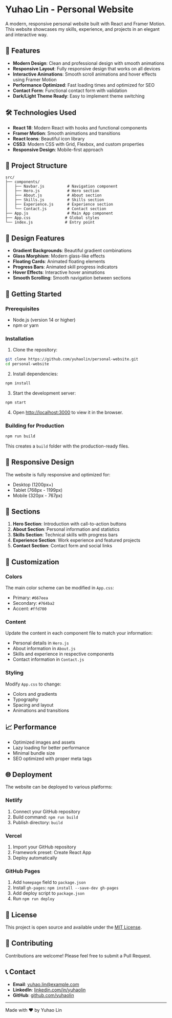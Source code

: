 # Yuhao Lin - Personal Website

A modern, responsive personal website built with React and Framer Motion. This website showcases my skills, experience, and projects in an elegant and interactive way.

## 🚀 Features

- **Modern Design**: Clean and professional design with smooth animations
- **Responsive Layout**: Fully responsive design that works on all devices
- **Interactive Animations**: Smooth scroll animations and hover effects using Framer Motion
- **Performance Optimized**: Fast loading times and optimized for SEO
- **Contact Form**: Functional contact form with validation
- **Dark/Light Theme Ready**: Easy to implement theme switching

## 🛠️ Technologies Used

- **React 18**: Modern React with hooks and functional components
- **Framer Motion**: Smooth animations and transitions
- **React Icons**: Beautiful icon library
- **CSS3**: Modern CSS with Grid, Flexbox, and custom properties
- **Responsive Design**: Mobile-first approach

## 📁 Project Structure

```
src/
├── components/
│   ├── Navbar.js          # Navigation component
│   ├── Hero.js            # Hero section
│   ├── About.js           # About section
│   ├── Skills.js          # Skills section
│   ├── Experience.js      # Experience section
│   └── Contact.js         # Contact section
├── App.js                 # Main App component
├── App.css               # Global styles
└── index.js              # Entry point
```

## 🎨 Design Features

- **Gradient Backgrounds**: Beautiful gradient combinations
- **Glass Morphism**: Modern glass-like effects
- **Floating Cards**: Animated floating elements
- **Progress Bars**: Animated skill progress indicators
- **Hover Effects**: Interactive hover animations
- **Smooth Scrolling**: Smooth navigation between sections

## 🚀 Getting Started

### Prerequisites

- Node.js (version 14 or higher)
- npm or yarn

### Installation

1. Clone the repository:

```bash
git clone https://github.com/yuhaolin/personal-website.git
cd personal-website
```

2. Install dependencies:

```bash
npm install
```

3. Start the development server:

```bash
npm start
```

4. Open [http://localhost:3000](http://localhost:3000) to view it in the browser.

### Building for Production

```bash
npm run build
```

This creates a `build` folder with the production-ready files.

## 📱 Responsive Design

The website is fully responsive and optimized for:

- Desktop (1200px+)
- Tablet (768px - 1199px)
- Mobile (320px - 767px)

## 🎯 Sections

1. **Hero Section**: Introduction with call-to-action buttons
2. **About Section**: Personal information and statistics
3. **Skills Section**: Technical skills with progress bars
4. **Experience Section**: Work experience and featured projects
5. **Contact Section**: Contact form and social links

## 🔧 Customization

### Colors

The main color scheme can be modified in `App.css`:

- Primary: `#667eea`
- Secondary: `#764ba2`
- Accent: `#ffd700`

### Content

Update the content in each component file to match your information:

- Personal details in `Hero.js`
- About information in `About.js`
- Skills and experience in respective components
- Contact information in `Contact.js`

### Styling

Modify `App.css` to change:

- Colors and gradients
- Typography
- Spacing and layout
- Animations and transitions

## 📈 Performance

- Optimized images and assets
- Lazy loading for better performance
- Minimal bundle size
- SEO optimized with proper meta tags

## 🌐 Deployment

The website can be deployed to various platforms:

### Netlify

1. Connect your GitHub repository
2. Build command: `npm run build`
3. Publish directory: `build`

### Vercel

1. Import your GitHub repository
2. Framework preset: Create React App
3. Deploy automatically

### GitHub Pages

1. Add `homepage` field to `package.json`
2. Install `gh-pages`: `npm install --save-dev gh-pages`
3. Add deploy script to `package.json`
4. Run `npm run deploy`

## 📄 License

This project is open source and available under the [MIT License](LICENSE).

## 🤝 Contributing

Contributions are welcome! Please feel free to submit a Pull Request.

## 📞 Contact

- **Email**: yuhao.lin@example.com
- **LinkedIn**: [linkedin.com/in/yuhaolin](https://linkedin.com/in/yuhaolin)
- **GitHub**: [github.com/yuhaolin](https://github.com/yuhaolin)

---

Made with ❤️ by Yuhao Lin
